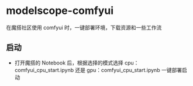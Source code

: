 # modelscope-comfyui

在魔搭社区使用 comfyui 时，一键部署环境，下载资源和一些工作流

## 启动

- 打开魔搭的 Notebook 后，根据选择的模式选择 cpu：comfyui_cpu_start.ipynb 还是 gpu：comfyui_cpu_start.ipynb 一键部署启动
